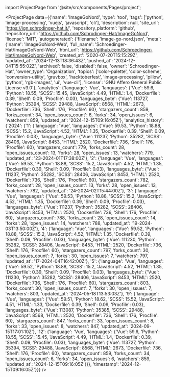 
import ProjectPage from '@site/src/components/Pages/project';

<ProjectPage
    data={{'name': 'ImageGoNord', 'type': 'tool', 'tags': ['python', 'image-processing', 'vuejs', 'javascript', 'cli'], 'description': null, 'site_url': 'https://ign.schrodinger-hat.it/', 'repository_platform': 'github', 'repository_url': 'https://github.com/Schrodinger-Hat/ImageGoNord', 'license': 'MIT', 'autogenerated': {'filename': 'image-go-nord.json', 'meta': {'name': 'ImageGoNord-Web', 'full_name': 'Schroedinger-Hat/ImageGoNord-Web', 'html_url': 'https://github.com/Schroedinger-Hat/ImageGoNord-Web', 'created_at': '2020-07-20T15:15:29Z', 'updated_at': '2024-12-13T18:36:43Z', 'pushed_at': '2024-12-04T15:55:02Z', 'archived': false, 'disabled': false, 'owner': 'Schroedinger-Hat', 'owner_type': 'Organization', 'topics': ['color-palette', 'color-scheme', 'conversion-utility', 'gruvbox', 'hacktoberfest', 'image-processing', 'pillow', 'python', 'rgb-images', 'ui', 'vue-cli'], 'license': 'GNU Affero General Public License v3.0'}, 'analytics': {'language': 'Vue', 'languages': {'Vue': 59.6, 'Python': 18.55, 'SCSS': 15.45, 'JavaScript': 4.49, 'HTML': 1.4, 'Dockerfile': 0.39, 'Shell': 0.09, 'Procfile': 0.03}, 'languages_byte': {'Vue': 113727, 'Python': 35394, 'SCSS': 29488, 'JavaScript': 8568, 'HTML': 2673, 'Dockerfile': 736, 'Shell': 176, 'Procfile': 60}, 'stargazers_count': 859, 'forks_count': 34, 'open_issues_count': 6, 'forks': 34, 'open_issues': 6, 'watchers': 859, 'updated_at': '2024-12-15T09:16:05Z'}, 'analytics_history': {'2024': {'1': {'language': 'Vue', 'languages': {'Vue': 59.53, 'Python': 18.88, 'SCSS': 15.2, 'JavaScript': 4.52, 'HTML': 1.35, 'Dockerfile': 0.39, 'Shell': 0.09, 'Procfile': 0.03}, 'languages_byte': {'Vue': 111237, 'Python': 35282, 'SCSS': 28406, 'JavaScript': 8453, 'HTML': 2520, 'Dockerfile': 736, 'Shell': 176, 'Procfile': 60}, 'stargazers_count': 779, 'forks_count': 28, 'open_issues_count': 13, 'forks': 28, 'open_issues': 13, 'watchers': 779, 'updated_at': '23-2024-01T17:38:00Z'}, '2': {'language': 'Vue', 'languages': {'Vue': 59.53, 'Python': 18.88, 'SCSS': 15.2, 'JavaScript': 4.52, 'HTML': 1.35, 'Dockerfile': 0.39, 'Shell': 0.09, 'Procfile': 0.03}, 'languages_byte': {'Vue': 111237, 'Python': 35282, 'SCSS': 28406, 'JavaScript': 8453, 'HTML': 2520, 'Dockerfile': 736, 'Shell': 176, 'Procfile': 60}, 'stargazers_count': 782, 'forks_count': 28, 'open_issues_count': 13, 'forks': 28, 'open_issues': 13, 'watchers': 782, 'updated_at': '24-2024-02T15:44:00Z'}, '3': {'language': 'Vue', 'languages': {'Vue': 59.53, 'Python': 18.88, 'SCSS': 15.2, 'JavaScript': 4.52, 'HTML': 1.35, 'Dockerfile': 0.39, 'Shell': 0.09, 'Procfile': 0.03}, 'languages_byte': {'Vue': 111237, 'Python': 35282, 'SCSS': 28406, 'JavaScript': 8453, 'HTML': 2520, 'Dockerfile': 736, 'Shell': 176, 'Procfile': 60}, 'stargazers_count': 788, 'forks_count': 28, 'open_issues_count': 14, 'forks': 28, 'open_issues': 14, 'watchers': 788, 'updated_at': '19-2024-03T13:50:00Z'}, '4': {'language': 'Vue', 'languages': {'Vue': 59.52, 'Python': 18.88, 'SCSS': 15.2, 'JavaScript': 4.52, 'HTML': 1.35, 'Dockerfile': 0.39, 'Shell': 0.09, 'Procfile': 0.03}, 'languages_byte': {'Vue': 111230, 'Python': 35282, 'SCSS': 28406, 'JavaScript': 8453, 'HTML': 2520, 'Dockerfile': 736, 'Shell': 176, 'Procfile': 60}, 'stargazers_count': 797, 'forks_count': 30, 'open_issues_count': 7, 'forks': 30, 'open_issues': 7, 'watchers': 797, 'updated_at': '17-2024-04T16:42:00Z'}, '5': {'language': 'Vue', 'languages': {'Vue': 59.52, 'Python': 18.88, 'SCSS': 15.2, 'JavaScript': 4.52, 'HTML': 1.35, 'Dockerfile': 0.39, 'Shell': 0.09, 'Procfile': 0.03}, 'languages_byte': {'Vue': 111230, 'Python': 35282, 'SCSS': 28406, 'JavaScript': 8453, 'HTML': 2520, 'Dockerfile': 736, 'Shell': 176, 'Procfile': 60}, 'stargazers_count': 803, 'forks_count': 30, 'open_issues_count': 7, 'forks': 30, 'open_issues': 7, 'watchers': 803, 'updated_at': '2024-05-18T13:53:03Z'}, '9': {'language': 'Vue', 'languages': {'Vue': 59.51, 'Python': 18.62, 'SCSS': 15.52, 'JavaScript': 4.51, 'HTML': 1.33, 'Dockerfile': 0.39, 'Shell': 0.09, 'Procfile': 0.03}, 'languages_byte': {'Vue': 113087, 'Python': 35385, 'SCSS': 29488, 'JavaScript': 8568, 'HTML': 2520, 'Dockerfile': 736, 'Shell': 176, 'Procfile': 60}, 'stargazers_count': 847, 'forks_count': 33, 'open_issues_count': 8, 'forks': 33, 'open_issues': 8, 'watchers': 847, 'updated_at': '2024-09-15T17:01:10Z'}, '12': {'language': 'Vue', 'languages': {'Vue': 59.6, 'Python': 18.55, 'SCSS': 15.45, 'JavaScript': 4.49, 'HTML': 1.4, 'Dockerfile': 0.39, 'Shell': 0.09, 'Procfile': 0.03}, 'languages_byte': {'Vue': 113727, 'Python': 35394, 'SCSS': 29488, 'JavaScript': 8568, 'HTML': 2673, 'Dockerfile': 736, 'Shell': 176, 'Procfile': 60}, 'stargazers_count': 859, 'forks_count': 34, 'open_issues_count': 6, 'forks': 34, 'open_issues': 6, 'watchers': 859, 'updated_at': '2024-12-15T09:16:05Z'}}}, 'timestamp': '2024-12-15T09:16:05Z'}}}
/>
